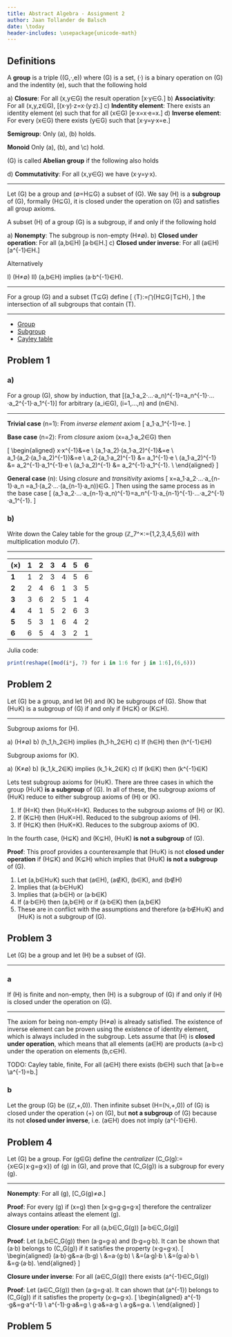 ```yaml
---
title: Abstract Algebra - Assignment 2
author: Jaan Tollander de Balsch
date: \today
header-includes: \usepackage{unicode-math}
---
```

## Definitions
A **group** is a triple \((G,·,e)\) where \(G\) is a set, \(·\) is a binary operation on \(G\) and the indentity \(e\), such that the following hold

a) **Closure**: For all \(x,y∈G\) the result operation \[x·y∈G.\]
b) **Associativity**: For all  \(x,y,z∈G\), \[(x·y)·z=x·(y·z).\]
c) **Indentity element**: There exists an identity element \(e\) such that for all \(x∈G\) \[e·x=x·e=x.\]
d) **Inverse element**: For every \(x∈G\) there exists \(y∈G\) such that \[x·y=y·x=e.\]

<!-- It's common to omit the symbol \(·\). -->

**Semigroup**: Only (a), (b) holds.

**Monoid** Only (a), (b), and \c) hold.

\(G\) is called **Abelian group** if the following also holds

d) **Commutativity**: For all \(x,y∈G\) we have \(x·y=y·x\).

---

Let \(G\) be a group and \(∅=H⊆G\) a subset of \(G\). We say \(H\) is a **subgroup** of \(G\), formally \(H⊆G\), it is closed under the operation on \(G\) and satisfies all group axioms.

A subset \(H\) of a group \(G\) is a subgroup, if and only if the following hold

a) **Nonempty**: The subgroup is non-empty \(H≠∅\).
b) **Closed under operation**: For all \(a,b∈H\) \[a·b∈H.\]
c) **Closed under inverse**: For all \(a∈H\) \[a^{-1}∈H.\]

Alternatively

I) \(H≠∅\)
II) \(a,b∈H\) implies \(a·b^{-1}∈H\).

---

For a group \(G\) and a subset \(T⊆G\) define
\[
⟨T⟩:=⋂\{H⊆G∣T⊆H\},
\]
the intersection of all subgroups that contain \(T\).

---

- [Group](https://en.wikipedia.org/wiki/Group_(mathematics))
- [Subgroup](https://en.wikipedia.org/wiki/Subgroup)
- [Cayley table](https://en.wikipedia.org/wiki/Cayley_table)


## Problem 1
### a)
For a group \(G\), show by induction, that \[(a_1·a_2·…·a_n)^{-1}=a_n^{-1}·…·a_2^{-1}·a_1^{-1}\] for arbitrary \(a_i∈G\), \(i=1,…,n\) and \(n∈ℕ\).

---

**Trivial case** \(n=1\): From *inverse element* axiom
\[
a_1·a_1^{-1}=e.
\]

**Base case** \(n=2\): From *closure* axiom \(x=a_1·a_2∈G\) then

\[
\begin{aligned}
x·x^{-1}&=e \\
(a_1·a_2)·(a_1·a_2)^{-1}&=e \\
a_1·(a_2·(a_1·a_2)^{-1})&=e \\
a_2·(a_1·a_2)^{-1} &= a_1^{-1}·e \\
(a_1·a_2)^{-1} &= a_2^{-1}·a_1^{-1}·e \\
(a_1·a_2)^{-1} &= a_2^{-1}·a_1^{-1}. \\
\end{aligned}
\]

**General case** \(n\): Using *closure* and *transitivity* axioms
\[
x=a_1·a_2·…·a_{n-1}·a_n =a_1·(a_2·…·(a_{n-1}·a_n))∈G.
\]
Then using the same process as in the base case
\[
(a_1·a_2·…·a_{n-1}·a_n)^{-1}=a_n^{-1}·a_{n-1}^{-1}·…·a_2^{-1}·a_1^{-1}.
\]


### b)
Write down the Caley table for the group \(ℤ_7^×:=\{1,2,3,4,5,6\}\) with multiplication modulo \(7\).

---

|\(×\)   |1   |2   |3   |4   |5   |6   |
|----|----|----|----|----|----|----|
|**1**   |1   |2   |3   |4   |5   |6   |
|**2**   |2   |4   |6   |1   |3   |5   |
|**3**   |3   |6   |2   |5   |1   |4   |
|**4**   |4   |1   |5   |2   |6   |3   |
|**5**   |5   |3   |1   |6   |4   |2   |
|**6**   |6   |5   |4   |3   |2   |1   |

Julia code:
```julia
print(reshape([mod(i*j, 7) for i in 1:6 for j in 1:6],(6,6)))
```


## Problem 2
Let \(G\) be a group, and let \(H\) and \(K\) be subgroups of \(G\). Show that \(H∪K\) is a subgroup of \(G\) if and only if \(H⊆K\) or \(K⊆H\).

---

Subgroup axioms for \(H\).

a) \(H≠∅\)
b) \(h_1,h_2∈H\) implies \(h_1·h_2∈H\)
c) If \(h∈H\) then \(h^{-1}∈H\)

Subgroup axioms for \(K\).

a) \(K≠∅\)
b) \(k_1,k_2∈K\) implies \(k_1·k_2∈K\)
c) If \(k∈K\) then \(k^{-1}∈K\)

Lets test subgroup axioms for \(H∪K\). There are three cases in which the group \(H∪K\) **is a subgroup** of \(G\). In all of these, the subgroup axioms of \(H∪K\) reduce to either subgroup axioms of \(H\) or \(K\).

1) If \(H=K\) then \(H∪K=H=K\). Reduces to the subgroup axioms of \(H\) or \(K\).
2) If \(K⊆H\) then \(H∪K=H\). Reduced to the subgroup axioms of \(H\).
3) If \(H⊆K\) then \(H∪K=K\). Reduces to the subgroup axioms of \(K\).

In the fourth case, \(H⊊K\) and \(K⊊H\), \(H∪K\) **is not a subgroup** of \(G\).

**Proof**: This proof provides a counterexample that \(H∪K\) is not **closed under operation** if \(H⊊K\) and \(K⊊H\) which implies that \(H∪K\) **is not a subgroup** of \(G\).

1) Let \(a,b∈H∪K\) such that \(a∈H\), \(a∉K\), \(b∈K\), and \(b∉H\)
2) Implies that \(a·b∈H∪K\)
3) Implies that \(a·b∈H\) or \(a·b∈K\)
4) If \(a·b∈H\) then \(a,b∈H\) or if \(a·b∈K\) then \(a,b∈K\)
5) These are in conflict with the assumptions and therefore \(a·b∉H∪K\) and \(H∪K\) is not a subgroup of \(G\).

<!--
a
\(H≠∅\) and \(K≠∅\) implies \(H∪K≠∅\)

c

1) If \(a∈H∪K\) then \(a∈H\) or \(a∈K\).
2) If \(a∈H\) then \(a^{-1}∈H\)
3) If \(a∈K\) then \(a^{-1}∈K\)
4) Since \(H⊂H∪K\) and \(K⊂H∪K\) then \(a^{-1}∈H∪K\) -->


## Problem 3
Let \(G\) be a group and let \(H\) be a subset of \(G\).

---

### a
If \(H\) is finite and non-empty, then \(H\) is a subgroup of \(G\) if and only if \(H\) is closed under the operation on \(G\).

---

<!-- \(H=\{a_1,…,a_n\}\) where \(n∈ℕ\) -->

The axiom for being non-empty \(H≠∅\) is already satisfied. The existence of inverse element can be proven using the existence of identity element, which is always included in the subgroup. Lets assume that \(H\) is **closed under operation**, which means that all elements \(a∈H\) are products \(a=b·c\) under the operation on elements \(b,c∈H\).

TODO: Cayley table, finite, For all \(a∈H\) there exists \(b∈H\) such that \[a·b=e \\a^{-1}=b.\]


### b
Let the group \(G\) be \((ℤ,+,0)\). Then infinite subset \(H=(ℕ,+,0)\) of \(G\) is closed under the operation \(+\) on \(G\), but **not a subgroup** of \(G\) because its not **closed under inverse**, i.e. \(a∈H\) does not imply \(a^{-1}∈H\).


## Problem 4
Let \(G\) be a group. For \(g∈G\) define the *centralizer* \(C_G(g):=\{x∈G∣x·g=g·x\}\) of \(g\) in \(G\), and prove that \(C_G(g)\) is a subgroup for every \(g\).

---

**Nonempty**: For all \(g\), \[C_G(g)≠∅.\]

**Proof**: For every \(g\) if \(x=g\) then \[x⋅g=g·g=g·x\] therefore the centralizer always contains atleast the element \(g\).

**Closure under operation**: For all \(a,b∈C_G(g)\) \[a⋅b∈C_G(g)\]

**Proof**: Let \(a,b∈C_G(g)\) then \(a·g=g·a\) and \(b·g=g·b\). It can be shown that \(a·b\) belongs to \(C_G(g)\) if it satisfies the property \(x·g=g·x\).
\[
\begin{aligned}
(a·b)·g&=a·(b·g) \\
&=a·(g·b) \\
&=(a·g)·b \\
&=(g·a)·b \\
&=g·(a·b).
\end{aligned}
\]

**Closure under inverse**: For all \(a∈C_G(g)\) there exists \(a^{-1}∈C_G(g)\)

**Proof**: Let \(a∈C_G(g)\) then \(a·g=g·a\). It can shown that \(a^{-1}\) belongs to \(C_G(g)\) if it satisfies the property \(x·g=g·x\).
\[
\begin{aligned}
a^{-1}·g&=g·a^{-1} \\
a^{-1}·g·a&=g \\
g·a&=a·g \\
a·g&=g·a. \\
\end{aligned}
\]


## Problem 5
